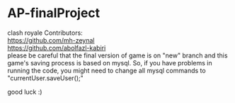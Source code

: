# AP-finalProject
clash royale
Contributors:  
https://github.com/mh-zeynal  
https://github.com/abolfazl-kabiri  
please be careful that the final version of game is on "new" branch
and this game's saving process is based on mysql. So, if you have problems in running the code, 
you might need to change all mysql commands to "currentUser.saveUser();"

good luck :)
